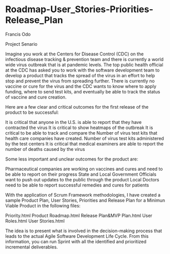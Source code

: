 # Roadmap-User_Stories-Priorities-Release_Plan

Francis Odo

Project Senario

Imagine you work at the Centers for Disease Control (CDC) on the infectious disease tracking & prevention team and there is currently a world wide virus outbreak that is at pandemic levels. The top public health official at the CDC has asked you to work with the software development team to develop a product that tracks the spread of the virus in an effort to help stop and prevent the virus from spreading further. There is currently no vaccine or cure for the virus and the CDC wants to know where to apply funding, where to send test kits, and eventually be able to track the status of vaccine and cure creation.

Here are a few clear and critical outcomes for the first release of the product to be successful:

It is critical that anyone in the U.S. is able to report that they have contracted the virus
It is critical to show heatmaps of the outbreak
It is critical to be able to track and compare the
Number of virus test kits that health care companies have created.
Number of virus test kits administered by the test centers
It is critical that medical examiners are able to report the number of deaths caused by the virus

Some less important and unclear outcomes for the product are:

Pharmaceutical companies are working on vaccines and cures and need to be able to report on their progress
State and Local Government Officials want to push out updates to the public through the product
Local Doctors need to be able to report successful remedies and cures for patients


With the application of Scrum Framework methodologies, I have created a sample Product Plan, User Stories, Priorities and Release Plan for a Minimun Viable Product in the following files:

Priority.html
Product Roadmap.html
Release Plan&MVP Plan.html
User Roles.html
User Stories.html

The idea is to present what is involved in the decision-making process that leads to the actual Agile Software Development Life Cycle.
From this information, you can run Sprint with all the identified and prioritized incremental deliverables.
